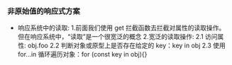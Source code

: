 ### 非原始值的响应式方案
- 响应系统中的读取:
    1.前面我们使用 get 拦截函数去拦截对属性的读取操作。但在响应系统中，“读取”是一个很宽泛的概念
    2.宽泛的读取操作: 
        2.1 访问属性: obj.foo
        2.2 判断对象或原型上是否存在给定的 key：key in obj
        2.3 使用 for...in 循环遍历对象：for (const key in obj){}